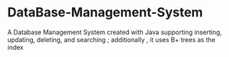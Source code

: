 # DataBase-Management-System
A Database Management System created with Java supporting inserting, updating, deleting, and searching ; additionally , it uses B+ trees as the index
